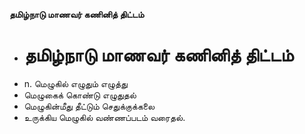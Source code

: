 **தமிழ்நாடு மாணவர் கணினித் திட்டம்**
- # தமிழ்நாடு மாணவர் கணினித் திட்டம்
- n. மெழுகில் எழுதும் எழுத்து
- மெழுகைக் கொண்டு எழுதுதல்
- மெழுகின்மீது தீட்டும் செதுக்குக்கலை
- உருக்கிய மெழுகில் வண்ணப்படம் வரைதல்.

